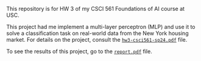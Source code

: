 This repository is for HW 3 of my CSCI 561 Foundations of AI course at USC.

This project had me implement a multi-layer perceptron (MLP) and use it to solve a classification task on real-world data from the New York housing market. For details on the project, consult the [`hw3-csci561-sp24.pdf`](https://github.com/Hardware-Man/csci561_hw_3/blob/main/hw3-csci561-sp24.pdf) file.

To see the results of this project, go to the [`report.pdf`](https://github.com/Hardware-Man/csci561_hw_3/blob/main/report/report.pdf) file.
